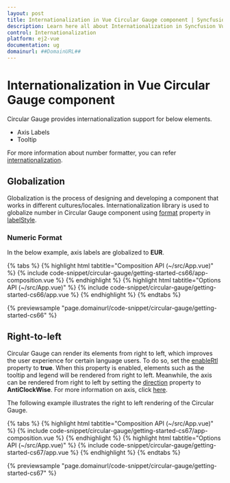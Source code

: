 ```yaml
---
layout: post
title: Internationalization in Vue Circular Gauge component | Syncfusion
description: Learn here all about Internationalization in Syncfusion Vue Circular Gauge component of Syncfusion Essential JS 2 and more.
control: Internationalization 
platform: ej2-vue
documentation: ug
domainurl: ##DomainURL##
---
```


# Internationalization in Vue Circular Gauge component

Circular Gauge provides internationalization support for below elements.

* Axis Labels
* Tooltip

For more information about number formatter, you can refer [internationalization](https://ej2.syncfusion.com/documentation/common/internationalization/).

## Globalization

Globalization is the process of designing and developing a component that works in different cultures/locales.
Internationalization library is used to globalize number in Circular Gauge component using [format](https://ej2.syncfusion.com/vue/documentation/api/circular-gauge/label/#format-string) property in [labelStyle](https://ej2.syncfusion.com/vue/documentation/api/circular-gauge/label/).

### Numeric Format

In the below example, axis labels are globalized to **EUR**.

{% tabs %}
{% highlight html tabtitle="Composition API (~/src/App.vue)" %}
{% include code-snippet/circular-gauge/getting-started-cs66/app-composition.vue %}
{% endhighlight %}
{% highlight html tabtitle="Options API (~/src/App.vue)" %}
{% include code-snippet/circular-gauge/getting-started-cs66/app.vue %}
{% endhighlight %}
{% endtabs %}
        
{% previewsample "page.domainurl/code-snippet/circular-gauge/getting-started-cs66" %}

## Right-to-left

Circular Gauge can render its elements from right to left, which improves the user experience for certain language users. To do so, set the [enableRtl](https://helpej2.syncfusion.com/vue/documentation/api/circular-gauge/#enablertl) property to **true**. When this property is enabled, elements such as the tooltip and legend will be rendered from right to left. Meanwhile, the axis can be rendered from right to left by setting the [direction](https://helpej2.syncfusion.com/vue/documentation/api/circular-gauge/axisModel/#direction) property to **AntiClockWise**. For more information on axis, click [here](https://ej2.syncfusion.com/vue/documentation/circular-gauge/gauge-axes#anticlockwise-direction).

The following example illustrates the right to left rendering of the Circular Gauge.

{% tabs %}
{% highlight html tabtitle="Composition API (~/src/App.vue)" %}
{% include code-snippet/circular-gauge/getting-started-cs67/app-composition.vue %}
{% endhighlight %}
{% highlight html tabtitle="Options API (~/src/App.vue)" %}
{% include code-snippet/circular-gauge/getting-started-cs67/app.vue %}
{% endhighlight %}
{% endtabs %}
        
{% previewsample "page.domainurl/code-snippet/circular-gauge/getting-started-cs67" %}